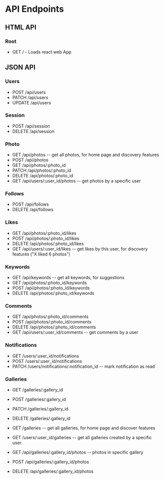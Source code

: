# API Endpoints
## HTML API
### Root

* GET / - Loads react web App

## JSON API
### Users
* POST /api/users
* PATCH /api/users
* UPDATE /api/users

### Session
* POST /api/session
* DELETE /api/session

### Photo
* GET /api/photos -- get all photos, for home page and discovery features
* POST /api/photos
* GET /api/photos/:photo_id
* PATCH /api/photos/:photo_id
* DELETE /api/photos/:photo_id
* GET /api/users/:user_id/photos -- get photos by a specific user

### Follows
* POST /api/follows
* DELETE /api/follows

### Likes
* GET /api/photos/:photo_id/likes
* POST /api/photos/:photo_id/likes
* DELETE /api/photos/:photo_id/likes
* GET /api/users/:user_id/likes -- get likes by this user, for discovery features ("X liked 6 photos")

### Keywords
* GET /api/keywords -- get all keywords, for suggestions
* GET /api/photos/:photo_id/keywords
* POST /api/photos/:photo_id/keywords
* DELETE /api/photos/:photo_id/keywords

### Comments
* GET /api/photos/:photo_id/comments
* POST /api/photos/:photo_id/comments
* DELETE /api/photos/:photo_id/comments
* GET /api/users/:user_id/comments -- get comments by a user

### Notifications
* GET /users/:user_id/notifications
* POST /users/:user_id/notifications
* PATCH /users/notifications/:notification_id -- mark notification as read

### Galleries

* GET /galleries/:gallery_id
* POST /galleries/:gallery_id
* PATCH /galleries/:gallery_id
* DELETE /galleries/:gallery_id

* GET /galleries -- get all galleries, for home page and discover features
* GET /users/:user_id/galleries -- get all galleries created by a specific user

* GET /api/galleries/:gallery_id/photos -- photos in specific gallery
* POST /api/galleries/:gallery_id/photos
* DELETE /api/galleries/:gallery_id/photos
